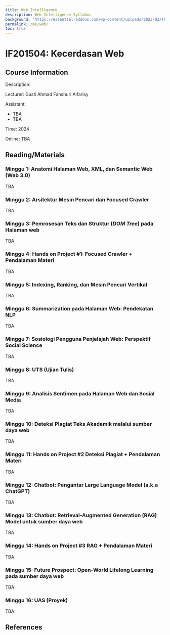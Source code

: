 ```yaml
---
title: Web Intelligence
description: Web Intelligence Syllabus
background: "https://essential-addons.com/wp-content/uploads/2023/02/The-Role-of-AI-in-Modern-Web-Design-Things-You-Need-to-know.png"
permalink: /mk/web/
toc: true
---
```


# IF201504: Kecerdasan Web

## Course Information

Description: 


Lecturer: Gusti Ahmad Fanshuri Alfarisy

Assistant:

- TBA
- TBA

Time: 2024

Online: TBA

## Reading/Materials

### Minggu 1: Anatomi Halaman Web, XML, dan Semantic Web (Web 3.0)

TBA

### Minggu 2: Arsitektur Mesin Pencari dan Focused Crawler

TBA

### Minggu 3: Pemrosesan Teks dan Struktur (*DOM Tree*) pada Halaman web

TBA

### Minggu 4: Hands on Project #1: Focused Crawler + Pendalaman Materi

TBA

### Minggu 5: Indexing, Ranking, dan Mesin Pencari Vertikal

TBA

### Minggu 6: Summarization pada Halaman Web: Pendekatan NLP

TBA

### Minggu 7: Sosiologi Pengguna Penjelajah Web: Perspektif Social Science

TBA

### Minggu 8: UTS (Ujian Tulis)

TBA

### Minggu 9: Analisis Sentimen pada Halaman Web dan Sosial Media

TBA

### Minggu 10: Deteksi Plagiat Teks Akademik melalui sumber daya web

TBA

### Minggu 11: Hands on Project #2 Deteksi Plagiat + Pendalaman Materi

TBA

### Minggu 12: Chatbot: Pengantar Large Language Model (a.k.a ChatGPT)

TBA

### Minggu 13: Chatbot: Retrieval-Augmented Generation (RAG) Model untuk sumber daya web

TBA

### Minggu 14: Hands on Project #3 RAG + Pendalaman Materi

TBA

### Minggu 15: Future Prospect: Open-World Lifelong Learning pada sumber daya web

TBA

### Minggu 16: UAS (Proyek)

TBA

## References
